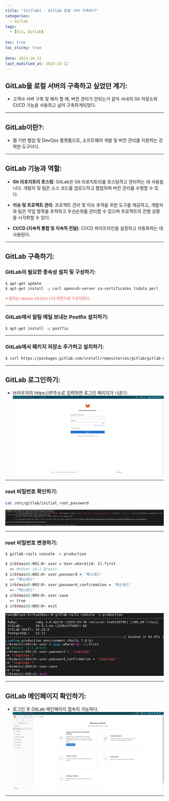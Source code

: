 ```yaml
---
title: "[Gitlab] - Gitlab 로컬 서버 구축하기"
categories:
  - Gitlab
tags:
  - [Git, Gitlab]

toc: true
toc_sticky: true

date: 2023-10-12
last_modified_at: 2023-10-12
---
```


## GitLab을 로컬 서버의 구축하고 싶었던 계기:
- 고객사 서버 구축 및 패치 할 때, 버전 관리가 안되는거 같아 사내의 Git 저장소와 CI/CD 기능을 사용하고 싶어 구축하게되었다.

* * *

## GitLab이란?:
- 웹 기반 협업 및 DevOps 플랫폼으로, 소프트웨어 개발 및 버전 관리를 지원하는 강력한 도구이다.

* * *

## GitLab 기능과 역할:
- **Git 리포지토리 호스팅**: GitLab은 Git 리포지토리를 호스팅하고 관리하는 데 사용됩니다. 개발자 및 팀은 소스 코드를 업로드하고 협업하며 버전 관리를 수행할 수 있다.

- **이슈 및 프로젝트 관리**: 프로젝트 관리 및 이슈 추적을 위한 도구를 제공하고, 개발자와 팀은 작업 항목을 추적하고 우선순위를 관리할 수 있으며 프로젝트의 진행 상황을 시각화할 수 있다.

- **CI/CD (지속적 통합 및 지속적 전달)**: CI/CD 파이프라인을 설정하고 자동화하는 데 사용된다.
* * *

## GitLab 구축하기:
### GitLab의 필요한 종속성 설치 및 구성하기:
```bash
$ apt-get update
$ apt-get install -y curl openssh-server ca-certificates tzdata perl
```
<span style="color:#FA5858; font-size:12px">※ 필자는 Ubuntu 20.04.5 LTS 버전으로 구성하였다.</span>

* * *

### GitLab에서 알림 메일 보내는 Postfix 설치하기:
```bash
$ apt-get install -y postfix
```

* * *

### GitLab에서 패키지 저장소 추가하고 설치하기:
```bash
$ curl https://packages.gitlab.com/install/repositories/gitlab/gitlab-ee/script.deb.sh | sudo bash
```

* * *

## GitLab 로그인하기:
- 브라우저의 https://IP주소로 입력하면 로그인 페이지가 나온다.
[![GitLab 로그인페이지](/assets/images/Gitlab/gitlab%20로그인페이지.png)](/assets/images/Gitlab/gitlab%20로그인페이지.png)

* * *

### root 비밀번호 확인하기:
```bash
cat /etc/gitlab/initial_root_password
```
[![root 비밀번호 확인](/assets/images/Gitlab/gitlab%20root%20패스워드%20확인.png)](/assets/images/Gitlab/gitlab%20root%20패스워드%20확인.png)

* * *

### root 비밀번호 변경하기:
```bash
$ gitlab-rails console -e production
```
```bash
$ irb(main):001:0> user = User.where(id: 1).first
  => #<User id:1 @root>
$ irb(main):002:0> user.password = '패스워드'
  => "패스워드"
$ irb(main):003:0> user.password_confirmation = '패스워드'
  => "패스워드"
$ irb(main):004:0> user.save
  => true
$ irb(main):005:0> exit
```
[![root 비밀번호 변경](/assets/images/Gitlab/gitlab%20root%20패스워드%20변경.png)](/assets/images/Gitlab/gitlab%20root%20패스워드%20변경.png)

* * *

## GitLab 메인페이지 확인하기:
- 로그인 후 GitLab 메인페이지 접속이 가능하다.
[![GitLab 메인페이지](/assets/images/Gitlab/gitlab%20메인페이지.png)](/assets/images/Gitlab/gitlab%20메인페이지.png)

* * *